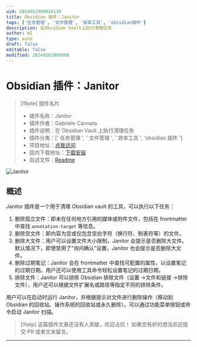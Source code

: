 ```yaml
---
uid: 2024052909024130
title: Obsidian 插件：Janitor
tags: ['任务管理', '文件管理', '效率工具', 'obsidian插件']
description: 在Obsidian Vault上执行清理任务
author: AI
type: auto
draft: false
editable: false
modified: 20240101000000
---
```


# Obsidian 插件：Janitor

> [!Note] 插件名片
> - 插件名称：Janitor
> - 插件作者：Gabriele Cannata
> - 插件说明：在 Obsidian Vault 上执行清理任务
> - 插件分类：[' 任务管理 ', ' 文件管理 ', ' 效率工具 ', 'obsidian 插件 ']
> - 项目地址：[点我访问](https://github.com/Canna71/obsidian-janitor)
> - 国内下载地址：[下载安装](https://pkmer.cn/products/plugin/pluginMarket/?janitor)
> - 自述文件：[Readme](https://ghproxy.net/https://raw.githubusercontent.com/Canna71/obsidian-janitor/master/README.md)

![Janitor](https://cdn.pkmer.cn/covers/janitor.png!pkmer)

## 概述

Janitor 插件是一个用于清理 Obsidian vault 的工具，可以执行以下任务：

1. 删除孤立文件：即未在任何地方引用的媒体或附件文件，包括在 frontmatter 中查找 `annotation-target` 等信息。
2. 删除空文件：即内容为空或仅包含空白字符（换行符、制表符等）的文件。
3. 删除大文件：用户可以设置文件大小限制，Janitor 会提示是否删除大文件。默认情况下，即使禁用了“询问确认”设置，Janitor 也会提示是否删除大文件。
4. 删除过期笔记：Janitor 会在 frontmatter 中查找可配置的属性，以设置笔记的过期日期。用户还可以使用工具命令轻松设置笔记的过期日期。
5. 排除文件：Janitor 可以排除 Obsidian 排除文件（设置 ->文件和链接 ->排除文件），用户还可以根据文件扩展名或路径等指定不同的排除条件。

用户可以在启动时运行 Janitor，并根据提示对文件进行删除操作（移动到 Obsidian 的回收站、操作系统的回收站或永久删除）。可以通过功能菜单按钮或命令启动 Janitor 扫描。

> [!help]
> 这篇插件文章还没有人贡献，欢迎占坑！
> 如果您有好的想法欢迎提交 PR 或者文末留言。

---



